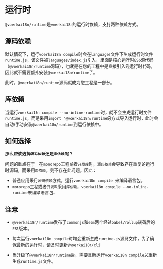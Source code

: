# 运行时

`@voerkai18n/runtime`是`voerkai18n`的运行时依赖，支持两种依赖方式。

## 源码依赖

  默认情况下，运行`voerkai18n compile`时会在`languages`文件下生成运行时文件`runtime.js`，该文件被`languages/index.js`引入，里面是核心运行时`ES6`源代码（`@voerkai18n/runtime`源码），也就是在您的工程中是直接引入的运行时代码，因此就不需要额外安装`@voerkai18n/runtime`了。

  此时，`@voerkai18n/runtime`源码就成为您工程是一部分。

## 库依赖

  当运行`voerkai18n compile --no-inline-runtime`时，就不会生成运行时文件`runtime.js`，而是采用`import "@voerkai18n/runtime`的方式导入运行时，此时会自动/手动安装`@voerkai18n/runtime`到运行依赖中。


## 如何选择

**那么应该选择`源码依赖`还是`库依赖`呢？**

问题的重点在于，在`monorepo`工程或者`开发库`时，`源码依赖`会导致存在重复的运行时源码。而采用`库依赖`，则不存在此问题。因此：

- 普通应用采用`源码依赖`方式，运行`voerkai18n compile `来编译语言包。
- `monorepo`工程或者`开发库`采用`库依赖`，`voerkai18n compile --no-inline-runtime`来编译语言包。



## 注意

- `@voerkai18n/runtime`发布了`commonjs`和`esm`两个经过`babel/rollup`转码后的`ES5`版本。

- 每次运行`voerkai18n compile`时均会重新生成`runtime.js`源码文件，为了确保最新的运行时，请及时更新`@voerkai18n/cli`

- 当升级了`@voerkai18n/runtime`后，需要重新运行`voerkai18n compile`以重新生成`runtime.js`文件。

  


